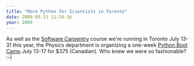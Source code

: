 ```yaml
---
title: "More Python for Scientists in Toronto"
date: 2009-05-13 11:24:16
year: 2009
---
```

As well as the <a href="http://softwarecarpentry.wordpress.com">Software Carpentry</a> course we're running in Toronto July 13-31 this year, the Physics department is organizing a one-week <a href="http://trizpug.org/boot-camp/pycamp-toronto-2009/">Python Boot Camp</a> July 13-17 for $375 (Canadian).  Who knew we were so fashionable? :-)
